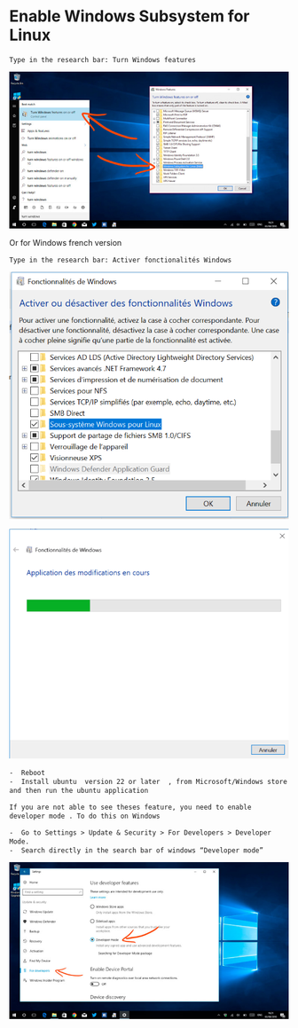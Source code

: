 
# Enable Windows Subsystem for Linux

```
Type in the research bar: Turn Windows features
```

![](./images/wsl4.png)

Or for Windows french version 
```
Type in the research bar: Activer fonctionalités Windows
```

![](./images/wsl1.png)

![](./images/wsl2.png)

```
-  Reboot
-  Install ubuntu  version 22 or later  , from Microsoft/Windows store and then run the ubuntu application
```


```{caution}
If you are not able to see theses feature, you need to enable developer mode . To do this on Windows 
```

```
-  Go to Settings > Update & Security > For Developers > Developer Mode.
-  Search directly in the search bar of windows “Developer mode”

```
![](./images/wsl3.png)



